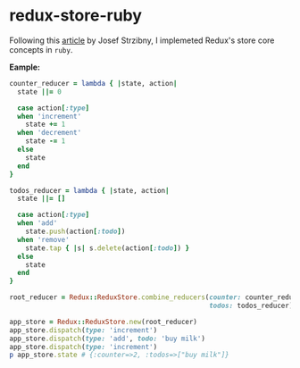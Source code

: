 # redux-store-ruby

Following this [article](https://medium.com/cloudaper/understanding-redux-store-concepts-by-little-ruby-reimplementation-d08bcc05dee8) by Josef Strzibny, I implemeted Redux's store core concepts in `ruby`.

**Eample:**

```ruby
counter_reducer = lambda { |state, action|
  state ||= 0

  case action[:type]
  when 'increment'
    state += 1
  when 'decrement'
    state -= 1
  else
    state
  end
}

todos_reducer = lambda { |state, action|
  state ||= []

  case action[:type]
  when 'add'
    state.push(action[:todo])
  when 'remove'
    state.tap { |s| s.delete(action[:todo]) }
  else
    state
  end
}

root_reducer = Redux::ReduxStore.combine_reducers(counter: counter_reducer,
                                                  todos: todos_reducer)

app_store = Redux::ReduxStore.new(root_reducer)
app_store.dispatch(type: 'increment')
app_store.dispatch(type: 'add', todo: 'buy milk')
app_store.dispatch(type: 'increment')
p app_store.state # {:counter=>2, :todos=>["buy milk"]}
```
